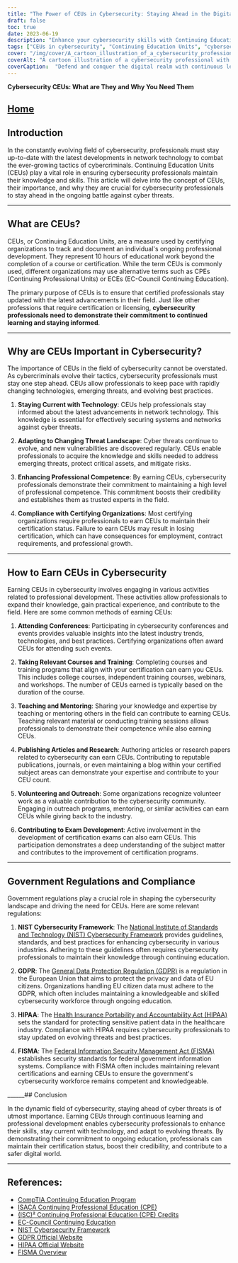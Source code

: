 ```yaml
---
title: "The Power of CEUs in Cybersecurity: Staying Ahead in the Digital Battle"
draft: false
toc: true
date: 2023-06-19
description: "Enhance your cybersecurity skills with Continuing Education Units (CEUs) to stay one step ahead of cyber threats and protect critical assets."
tags: ["CEUs in cybersecurity", "Continuing Education Units", "cybersecurity professional development", "network technology advancements", "cyber threat mitigation", "professional competence", "certification compliance", "cybersecurity conferences", "relevant training courses", "knowledge sharing", "publishing cybersecurity articles", "volunteering in cybersecurity", "exam development involvement", "NIST Cybersecurity Framework", "GDPR compliance", "HIPAA regulations", "FISMA requirements", "continuous learning in cybersecurity", "digital battle", "cybersecurity skills enhancement", "cyber threat landscape", "professional credibility", "government cybersecurity regulations", "staying current in cybersecurity", "cybersecurity industry trends", "cybersecurity best practices", "cybersecurity workforce", "digital world safety", "cybercriminal tactics", "evolving cyber threats"]
cover: "/img/cover/A_cartoon_illustration_of_a_cybersecurity_professional_with.png"
coverAlt: "A cartoon illustration of a cybersecurity professional with a shield defending against a swarm of digital viruses."
coverCaption:  "Defend and conquer the digital realm with continuous learning."
---
```


**Cybersecurity CEUs: What are They and Why You Need Them**

## [Home](/cyber-security-career-playbook-start/)

## Introduction

In the constantly evolving field of cybersecurity, professionals must stay up-to-date with the latest developments in network technology to combat the ever-growing tactics of cybercriminals. Continuing Education Units (CEUs) play a vital role in ensuring cybersecurity professionals maintain their knowledge and skills. This article will delve into the concept of CEUs, their importance, and why they are crucial for cybersecurity professionals to stay ahead in the ongoing battle against cyber threats.

______

## What are CEUs?

CEUs, or Continuing Education Units, are a measure used by certifying organizations to track and document an individual's ongoing professional development. They represent 10 hours of educational work beyond the completion of a course or certification. While the term CEUs is commonly used, different organizations may use alternative terms such as CPEs (Continuing Professional Units) or ECEs (EC-Council Continuing Education).

The primary purpose of CEUs is to ensure that certified professionals stay updated with the latest advancements in their field. Just like other professions that require certification or licensing, **cybersecurity professionals need to demonstrate their commitment to continued learning and staying informed**.

______

## Why are CEUs Important in Cybersecurity?

The importance of CEUs in the field of cybersecurity cannot be overstated. As cybercriminals evolve their tactics, cybersecurity professionals must stay one step ahead. CEUs allow professionals to keep pace with rapidly changing technologies, emerging threats, and evolving best practices.

1. **Staying Current with Technology**: CEUs help professionals stay informed about the latest advancements in network technology. This knowledge is essential for effectively securing systems and networks against cyber threats.

2. **Adapting to Changing Threat Landscape**: Cyber threats continue to evolve, and new vulnerabilities are discovered regularly. CEUs enable professionals to acquire the knowledge and skills needed to address emerging threats, protect critical assets, and mitigate risks.

3. **Enhancing Professional Competence**: By earning CEUs, cybersecurity professionals demonstrate their commitment to maintaining a high level of professional competence. This commitment boosts their credibility and establishes them as trusted experts in the field.

4. **Compliance with Certifying Organizations**: Most certifying organizations require professionals to earn CEUs to maintain their certification status. Failure to earn CEUs may result in losing certification, which can have consequences for employment, contract requirements, and professional growth.

______

## How to Earn CEUs in Cybersecurity

Earning CEUs in cybersecurity involves engaging in various activities related to professional development. These activities allow professionals to expand their knowledge, gain practical experience, and contribute to the field. Here are some common methods of earning CEUs:

1. **Attending Conferences**: Participating in cybersecurity conferences and events provides valuable insights into the latest industry trends, technologies, and best practices. Certifying organizations often award CEUs for attending such events.

2. **Taking Relevant Courses and Training**: Completing courses and training programs that align with your certification can earn you CEUs. This includes college courses, independent training courses, webinars, and workshops. The number of CEUs earned is typically based on the duration of the course.

3. **Teaching and Mentoring**: Sharing your knowledge and expertise by teaching or mentoring others in the field can contribute to earning CEUs. Teaching relevant material or conducting training sessions allows professionals to demonstrate their competence while also earning CEUs.

4. **Publishing Articles and Research**: Authoring articles or research papers related to cybersecurity can earn CEUs. Contributing to reputable publications, journals, or even maintaining a blog within your certified subject areas can demonstrate your expertise and contribute to your CEU count.

5. **Volunteering and Outreach**: Some organizations recognize volunteer work as a valuable contribution to the cybersecurity community. Engaging in outreach programs, mentoring, or similar activities can earn CEUs while giving back to the industry.

6. **Contributing to Exam Development**: Active involvement in the development of certification exams can also earn CEUs. This participation demonstrates a deep understanding of the subject matter and contributes to the improvement of certification programs.

______

## Government Regulations and Compliance

Government regulations play a crucial role in shaping the cybersecurity landscape and driving the need for CEUs. Here are some relevant regulations:

1. **NIST Cybersecurity Framework**: The [National Institute of Standards and Technology (NIST) Cybersecurity Framework](https://www.nist.gov/cyberframework) provides guidelines, standards, and best practices for enhancing cybersecurity in various industries. Adhering to these guidelines often requires cybersecurity professionals to maintain their knowledge through continuing education.

2. **GDPR**: The [General Data Protection Regulation (GDPR)](https://gdpr.eu/) is a regulation in the European Union that aims to protect the privacy and data of EU citizens. Organizations handling EU citizen data must adhere to the GDPR, which often includes maintaining a knowledgeable and skilled cybersecurity workforce through ongoing education.

3. **HIPAA**: The [Health Insurance Portability and Accountability Act (HIPAA)](https://www.hhs.gov/hipaa/index.html) sets the standard for protecting sensitive patient data in the healthcare industry. Compliance with HIPAA requires cybersecurity professionals to stay updated on evolving threats and best practices.

4. **FISMA**: The [Federal Information Security Management Act (FISMA)](https://www.federalregister.gov/documents/2022/04/05/2022-06412/implementation-of-amendments-to-the-federal-information-security-modernization-act-of-2014) establishes security standards for federal government information systems. Compliance with FISMA often includes maintaining relevant certifications and earning CEUs to ensure the government's cybersecurity workforce remains competent and knowledgeable.

______## Conclusion

In the dynamic field of cybersecurity, staying ahead of cyber threats is of utmost importance. Earning CEUs through continuous learning and professional development enables cybersecurity professionals to enhance their skills, stay current with technology, and adapt to evolving threats. By demonstrating their commitment to ongoing education, professionals can maintain their certification status, boost their credibility, and contribute to a safer digital world.

______

## References:
- [CompTIA Continuing Education Program](https://www.comptia.org/continuing-education)
- [ISACA Continuing Professional Education (CPE)](https://www.isaca.org/credentialing/how-to-earn-cpe)
- [(ISC)² Continuing Professional Education (CPE) Credits](https://www.isc2.org/-/media/ISC2/Certifications/CPE/MEM-CPE_Handbook-DIGITAL.ashx)
- [EC-Council Continuing Education](https://cert.eccouncil.org/ece-policy.html)
- [NIST Cybersecurity Framework](https://www.nist.gov/cyberframework)
- [GDPR Official Website](https://gdpr.eu/)
- [HIPAA Official Website](https://www.hhs.gov/hipaa/index.html)
- [FISMA Overview](https://www.federalregister.gov/documents/2022/04/05/2022-06412/implementation-of-amendments-to-the-federal-information-security-modernization-act-of-2014)
